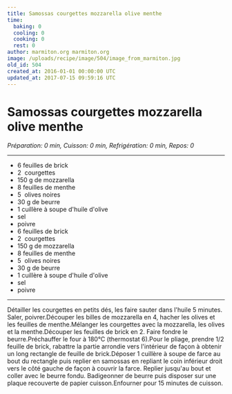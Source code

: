 ```yaml
---
title: Samossas courgettes mozzarella olive menthe
time:
  baking: 0
  cooling: 0
  cooking: 0
  rest: 0
author: marmiton.org marmiton.org
image: /uploads/recipe/image/504/image_from_marmiton.jpg
old_id: 504
created_at: 2016-01-01 00:00:00 UTC
updated_at: 2017-07-15 09:59:16 UTC
---
```


# Samossas courgettes mozzarella olive menthe

_Préparation: 0 min, Cuisson: 0 min, Refrigération: 0 min, Repos: 0_

---

- 6 feuilles de brick
- 2  courgettes
- 150 g de mozzarella
- 8 feuilles de menthe
- 5  olives noires
- 30 g de beurre
- 1 cuillère à soupe d'huile d'olive
- sel
- poivre
- 6 feuilles de brick
- 2  courgettes
- 150 g de mozzarella
- 8 feuilles de menthe
- 5  olives noires
- 30 g de beurre
- 1 cuillère à soupe d'huile d'olive
- sel
- poivre

---

Détailler les courgettes en petits dés, les faire sauter dans l'huile 5 minutes. Saler, poivrer.Découper les billes de mozzarella en 4, hacher les olives et les feuilles de menthe.Mélanger les courgettes avec la mozzarella, les olives et la menthe.Découper les feuilles de brick en 2. Faire fondre le beurre.Préchauffer le four à 180°C (thermostat 6).Pour le pliage, prendre 1/2 feuille de brick, rabattre la partie arrondie vers l'intérieur de façon à obtenir un long rectangle de feuille de brick.Déposer 1 cuillère à soupe de farce au bout du rectangle puis replier en samossas en repliant le coin inférieur droit vers le côté gauche de façon à couvrir la farce. Replier jusqu'au bout et coller avec le beurre fondu. Badigeonner de beurre puis disposer sur une plaque recouverte de papier cuisson.Enfourner pour 15 minutes de cuisson.
